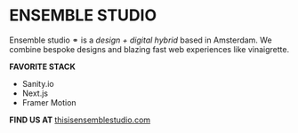 # ENSEMBLE STUDIO


Ensemble studio ⚭ is a *design + digital hybrid* based in Amsterdam. 
We combine bespoke designs and blazing fast web experiences like vinaigrette.

**FAVORITE STACK**
- Sanity.io
- Next.js
- Framer Motion


**FIND US AT** [thisisensemblestudio.com](https://www.thisisensemblestudio.com)




